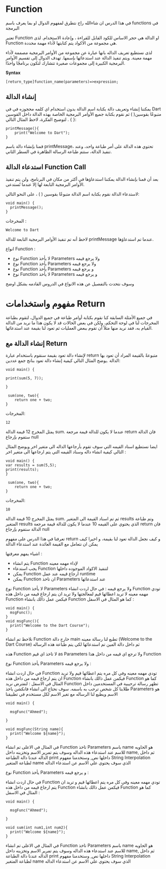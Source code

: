 # Function 
في هذا الدرس ان شاءالله راح نتطرق لمفهوم الدوال او بما يعرف باسم functions في البرمجة 



تعتبر Function او الدالة هي حجر  الاساس للكود القابل للقراءة ، وإعادة الاستخدام. لذى Function هي مجموعة من الاكواد يتم كتابتها لأداء مهمة محددة. 

لذى نستطيع تعريف الداله بانها عبارة عن مجموعة من الأوامر البرمجية مصممة لأداء مهمة معينة. ويتم تنفيذ الدالة عند استدعائها بإسمها. 
تهدف الدوال إلى تقسيم الأوامر البرمجية الكبيرة إلى مجموعات صغيرة تتشارك لتكون برنامجًا واحدًا.


**Syntax**

    [return_type]function_name(parameters)=>expression;


## **إنشاء الدالة**

يمكننا إنشاء وتعريف دالة بكتابة  اسم الدالة بدون استخدام اي كلمه محجوزه في في Dart متبوعًا بقوسين( ) ثم نقوم بكتابة جميع الأوامر البرمجية الخاصة بهذه الدالة داخل القوسين { } . لتوضيح الفكرة، لاحظ المثال التالي:


    
    printMessage(){
        print("Welcome to Dart");
    }

قمنا بإنشاء دالة باسم printMessage، تحتوي هذه الدالة على أمر طباعة واحد، وعند تنفيذ الدالة، ستتم طباعة الرسالة الظاهرة في السطر الثاني.


## **استدعاء الدالة Function Call**

بعد أن قمنا بإنشاء الدالة يمكننا استدعاؤها في أكثر من مكان في البرنامج، ولن يتم تنفيذ الأوامر البرمجية التابعة لها إلا عندما تُستدعى.

 لاستدعاء الدالة نقوم بكتابة اسم الدالة متبوعًا بقوسين ( ) ، على النحو التالي:

    void main() {
      printMessage();
    }

المخرجات :


    Welcome to Dart

لاحظ أنه تم تنفيذ الأوامر البرمجية التابعة للدالة printMessage عندما تم استدعاؤها.


انواع Function :


- نوع Function لا يأخذ Parameters ولا يرجع قيمه  
- نوع Function  يأخذ Parameters ولا يرجع قيمه  
- نوع Function  يأخذ Parameters و يرجع قيمه  
- نوع Function  لا يأخذ Parameters و يرجع قيمه  

وسوف نتحدث بالتفصيل عن هذه الانواع في الدروس القادمه بشكل اوضح 


## 
# **مفهوم واستخدامات Return**

في جميع الأمثلة السابقة كنا نقوم بكتابة أوامر طباعة في جميع الدوال، لتقوم بطباعة المخرجات لنا في لوحة التحكم، ولكن في بعض الحالات قد لا يكون هذا ما نريد من الدالة القيام به، فقد نريد منها مثلاً أن تقوم ببعض العمليات ثم تعود لنا بقيمة عند استدعائها.

## **إنشاء الدالة مع Return**

لإنشاء دالة تعود بقيمة سنقوم باستخدام عبارة return متبوعةً بالقيمة المراد أن تعود بها الدالة .يوضح المثال التالي كيفية إنشاء دالة تعود بناتج جمع عددين:

    void main() {
      
    print(sum(5, 7));
    
    }
    
     sum(one, two){
        return one + two;
    }
    

المخرجات:

    12

يمثل المخرج 12 قيمة الدالة sum.
عندما لا يكون للدالة قيمة مرجعة return فان الدالة ستفوم بإرجاع null

ايضا نستطيع اسناد القيمه التي سوف تقوم بأرجاعها الداله الى متغير اخر ويوضح المثال التالي كيفية انشاء داله وسناد القيمه التي يتم ارجاعها الى متغير اخر :


    void main() {
    var results = sum(5,5);
    print(results);
    }
    
     sum(one, two){   
        return one + two;
    }
    
    

المخرجات:

    10

يمثل المخرج 10 قيمة الدالة sum.
ثم تم اسناد القيمة الى المتغير results
وتم طباعة المتغير results الذي يحتوي على القيمه 10 
عندما لا يكون للدالة قيمة مرجعة return فان الدالة ستفوم بإرجاع null


تعرفنا في هذا الدرس على مفهوم return و كيف نجعل الدالة تعود لنا بقيمة، و اخيرا كيف يمكن ان نتعامل مع القيمة العائدة عند استدعاء الدالة

اشياء يمهم معرفتها  :

- يتم انشاء Function لإداء مهمه معينه 
- يجب استدعاء Function لتنفيذ الاكواد الموجوده داخلها 
- يمكن Function ارجاع قيمه عند عمل runtime
- يمكن Function ان تاخذ Parameters عند استدعائها 




نوع Function لا يأخذ Parameters ولا يرجع قيمه : 
في حال اردت انشاء Function تودي مهمه معينه لا تريد اعطائها قيم لمعالجتها ولا تريد ان يتم ارجاع قيمه من داخل هذه Function فيكمن عمل ذالك بانشاء Function كما هو المثال في الاسفل :


    void main() {
      msgFunc();
    }
    void msgFunc(){
      print("Welcome to the Dart Course");
    }


نلاحظ تم انشاء Function خارج دالة main تطبع لنا رسالة معينه (Welcome to the Dart Course) ثم داخل دالة المين تم استدعائها لكي يتم طباعة هذه الرساله  

هذه Function لا تاخذ اي قيم as Parameters ولا ترجع اي قيمه من داخل هذا Function 

نوع Function  يأخذ Parameters ولا يرجع قيمه :

في حال اردت انشاء Function تودي مهمه معينه وفي كل مره يتم اعطائها قيم  ولا تريد ان يتم ارجاع قيمه من داخل هذه Function فيكمن عمل ذالك بانشاء Function كما هو المثال في الاسفل :
لنفترض نريد Function تظهر رسالة ترحيبية في المستخدمين داخل طلابنا كل شخص ترحب به باسمه. سوف نحتاج الى انشاء فانكشن ياخذ Parameters هو الاسم ويطبع لنا الرساله مع تغير الاسم لكل مستخدم في تطبيقنا 


    void main() {
      
      msgFunc("Ahmed");
      
    }
    
    void msgFunc(String name){
      print("Welcome ${name}");
    }
    

في المثال في الاعلى تم انشاء Function تاخذ Parameters باسم name هو الحاويه للاسم عند استدعاء هذه الداله  وسوف يتم تمرير الاسم وتخزينه داخل name,
 ثم داخل الداله  عندنا دالة الطباعة print داخلها نص, وستخدمنا مفهوم String Interpolation لطباعة المتغير name الذي سوف يحتوي علي الاسم عن استدعاء الداله 

نوع Function  يأخذ Parameters و يرجع قيمه :

في حال اردت انشاء Function تودي مهمه معينه وفي كل مره يتم اعطائها قيم  و تريد ان يتم ارجاع قيمه من داخل هذه Function فيكمن عمل ذالك بانشاء Function كما هو المثال في الاسفل :


    void main() {
      
      msgFunc("Ahmed");
      
    }
    
    void sum(int num1,int num2){
      print("Welcome ${name}");
    }
    

في المثال في الاعلى تم انشاء Function تاخذ Parameters باسم name هو الحاويه للاسم عند استدعاء هذه الداله  وسوف يتم تمرير الاسم وتخزينه داخل name,
 ثم داخل الداله  عندنا دالة الطباعة print داخلها نص, وستخدمنا مفهوم String Interpolation لطباعة المتغير name الذي سوف يحتوي علي الاسم عن استدعاء الداله 

